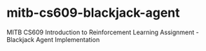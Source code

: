 # mitb-cs609-blackjack-agent
MITB CS609 Introduction to Reinforcement Learning Assignment - Blackjack Agent Implementation
